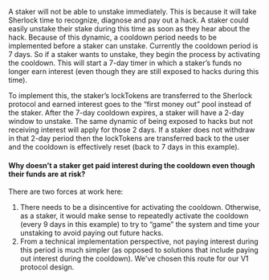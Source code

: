 A staker will not be able to unstake immediately. This is because it will take Sherlock time to recognize, diagnose and pay out a hack. A staker could easily unstake their stake during this time as soon as they hear about the hack. Because of this dynamic, a cooldown period needs to be implemented before a staker can unstake. Currently the cooldown period is 7 days. So if a staker wants to unstake, they begin the process by activating the cooldown. This will start a 7-day timer in which a staker’s funds no longer earn interest (even though they are still exposed to hacks during this time).

To implement this, the staker’s lockTokens are transferred to the Sherlock protocol and earned interest goes to the “first money out” pool instead of the staker. After the 7-day cooldown expires, a staker will have a 2-day window to unstake. The same dynamic of being exposed to hacks but not receiving interest will apply for those 2 days. If a staker does not withdraw in that 2-day period then the lockTokens are transferred back to the user and the cooldown is effectively reset (back to 7 days in this example).

#### Why doesn’t a staker get paid interest during the cooldown even though their funds are at risk?
There are two forces at work here:

1. There needs to be a disincentive for activating the cooldown. Otherwise, as a staker, it would make sense to repeatedly activate the cooldown (every 9 days in this example) to try to “game” the system and time your unstaking to avoid paying out future hacks.
2. From a technical implementation perspective, not paying interest during this period is much simpler (as opposed to solutions that include paying out interest during the cooldown). We've chosen this route for our V1 protocol design.
